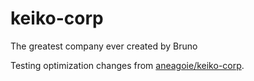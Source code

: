 # keiko-corp
The greatest company ever created by Bruno

Testing optimization changes from [aneagoie/keiko-corp](https://github.com/aneagoie/keiko-corp).
